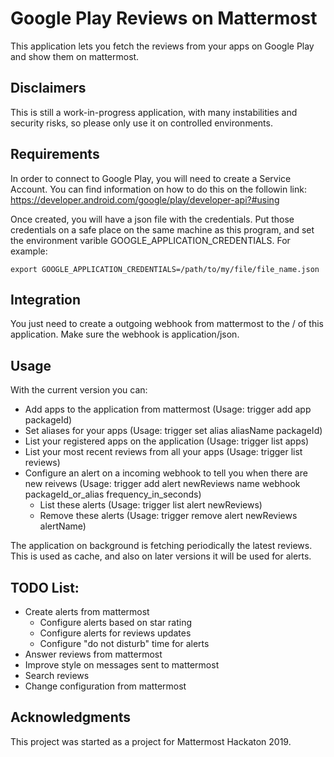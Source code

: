# Google Play Reviews on Mattermost

This application lets you fetch the reviews from your apps on Google Play and show them on mattermost.

## Disclaimers
This is still a work-in-progress application, with many instabilities and security risks, so please only use it on controlled environments.

## Requirements

In order to connect to Google Play, you will need to create a Service Account. You can find information on how to do this on the followin link: https://developer.android.com/google/play/developer-api?#using

Once created, you will have a json file with the credentials. Put those credentials on a safe place on the same machine as this program, and set the environment varible GOOGLE_APPLICATION_CREDENTIALS. For example:

```
export GOOGLE_APPLICATION_CREDENTIALS=/path/to/my/file/file_name.json
```

## Integration

You just need to create a outgoing webhook from mattermost to the / of this application. Make sure the webhook is application/json.

## Usage

With the current version you can:
- Add apps to the application from mattermost (Usage: trigger add app packageId)
- Set aliases for your apps (Usage: trigger set alias aliasName packageId)
- List your registered apps on the application (Usage: trigger list apps)
- List your most recent reviews from all your apps (Usage: trigger list reviews)
- Configure an alert on a incoming webhook to tell you when there are new reivews (Usage: trigger add alert newReviews name webhook packageId_or_alias frequency_in_seconds)
  - List these alerts (Usage: trigger list alert newReviews)
  - Remove these alerts (Usage: trigger remove alert newReviews alertName)

The application on background is fetching periodically the latest reviews. This is used as cache, and also on later versions it will be used for alerts.

## TODO List:

- Create alerts from mattermost
  - Configure alerts based on star rating
  - Configure alerts for reviews updates
  - Configure "do not disturb" time for alerts
- Answer reviews from mattermost
- Improve style on messages sent to mattermost
- Search reviews
- Change configuration from mattermost

## Acknowledgments
This project was started as a project for Mattermost Hackaton 2019.